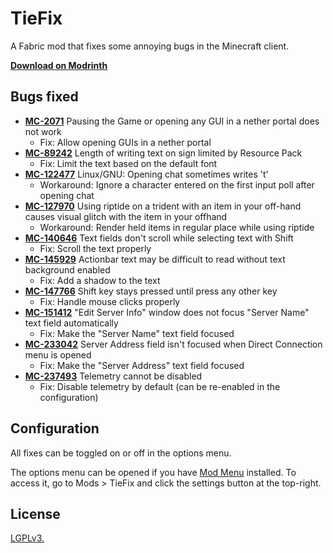 # TieFix

A Fabric mod that fixes some annoying bugs in the Minecraft client.

[**Download on Modrinth**](https://modrinth.com/mod/tiefix)

## Bugs fixed

* [**MC-2071**](https://bugs.mojang.com/browse/MC-2071) Pausing the Game or opening any GUI in a nether portal does not work
  * Fix: Allow opening GUIs in a nether portal
* [**MC-89242**](https://bugs.mojang.com/browse/MC-89242) Length of writing text on sign limited by Resource Pack
  * Fix: Limit the text based on the default font
* [**MC-122477**](https://bugs.mojang.com/browse/MC-122477) Linux/GNU: Opening chat sometimes writes 't'
  * Workaround: Ignore a character entered on the first input poll after opening chat
* [**MC-127970**](https://bugs.mojang.com/browse/MC-127970) Using riptide on a trident with an item in your off-hand causes visual glitch with the item in your offhand
  * Workaround: Render held items in regular place while using riptide
* [**MC-140646**](https://bugs.mojang.com/browse/MC-140646) Text fields don't scroll while selecting text with Shift
  * Fix: Scroll the text properly
* [**MC-145929**](https://bugs.mojang.com/browse/MC-145929) Actionbar text may be difficult to read without text background enabled
  * Fix: Add a shadow to the text
* [**MC-147766**](https://bugs.mojang.com/browse/MC-147766) Shift key stays pressed until press any other key
  * Fix: Handle mouse clicks properly
* [**MC-151412**](https://bugs.mojang.com/browse/MC-151412) "Edit Server Info" window does not focus "Server Name" text field automatically
  * Fix: Make the "Server Name" text field focused
* [**MC-233042**](https://bugs.mojang.com/browse/MC-233042) Server Address field isn't focused when Direct Connection menu is opened
  * Fix: Make the "Server Address" text field focused
* [**MC-237493**](https://bugs.mojang.com/browse/MC-237493) Telemetry cannot be disabled
  * Fix: Disable telemetry by default (can be re-enabled in the configuration)

## Configuration

All fixes can be toggled on or off in the options menu.

The options menu can be opened if you have [Mod Menu](https://modrinth.com/mod/modmenu) installed. To access it, go to Mods > TieFix and click the settings button at the top-right.

## License

[LGPLv3.](LICENSE)
